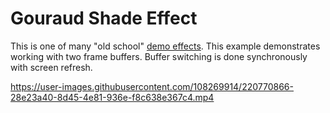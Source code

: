 # Gouraud Shade Effect

This is one of many "old school" [demo effects](https://insolitdust.sourceforge.net/code.html). This example demonstrates working with two frame buffers. Buffer switching is done synchronously with screen refresh.

https://user-images.githubusercontent.com/108269914/220770866-28e23a40-8d45-4e81-936e-f8c638e367c4.mp4
